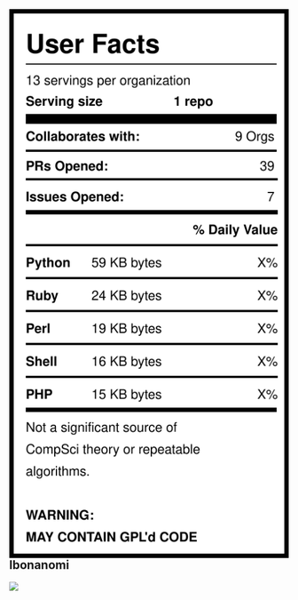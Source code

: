<img src="https://raw.githubusercontent.com/lbonanomi/lbonanomi/master/label.svg" align="left" alt="user statistics"/> 

<h2>lbonanomi</h2><a href="https://dev.to/lbonanomi"><img src="https://img.shields.io/badge/DEV.TO-follow%20me-%230A0A0A.svg?&style=for-the-badge&logo=dev-dot-to" /> 
</a>
